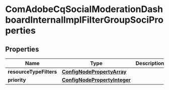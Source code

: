
# ComAdobeCqSocialModerationDashboardInternalImplFilterGroupSociProperties

## Properties
Name | Type | Description | Notes
------------ | ------------- | ------------- | -------------
**resourceTypeFilters** | [**ConfigNodePropertyArray**](ConfigNodePropertyArray.md) |  |  [optional]
**priority** | [**ConfigNodePropertyInteger**](ConfigNodePropertyInteger.md) |  |  [optional]



